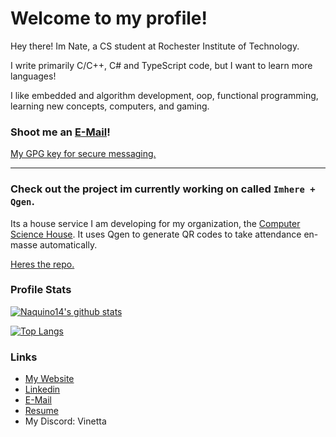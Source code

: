 # Welcome to my profile!

Hey there! Im Nate, a CS student at Rochester Institute of Technology.

I write primarily C/C++, C# and TypeScript code, but I want to learn more languages!

I like embedded and algorithm development, oop, functional programming, learning new concepts, computers, and gaming.

### Shoot me an [E-Mail](mailto:naquino14@outlook.com)!
[My GPG key for secure messaging.](https://csh.rit.edu/~fish/Nathaniel%20Aquino_0x426C56DD_public.asc)

___

### Check out the project im currently working on called `Imhere + Qgen`. 
Its a house service I am developing for my organization, the [Computer Science House](https://csh.rit.edu/). It uses Qgen to generate QR codes to take attendance en-masse automatically. 

[Heres the repo.](https://github.com/ComputerScienceHouse/ImHere)

### Profile Stats
[![Naquino14's github stats](https://github-readme-stats.vercel.app/api?username=naquino14&show_icons=true&theme=onedark)](https://github.com/anuraghazra/github-readme-stats)

[![Top Langs](https://github-readme-stats.vercel.app/api/top-langs/?username=naquino14&theme=onedark)](https://github.com/anuraghazra/github-readme-stats)

### Links

* [My Website](http://nateaq.0x.no/)
* [Linkedin](https://www.linkedin.com/in/nathaniel-aquino)
* [E-Mail](mailto:naquino14@outlook.com)
* [Resume](https://csh.rit.edu/~fish/Nathaniel%20Aquino%20-%20Resume.pdf)
* My Discord: Vinetta

